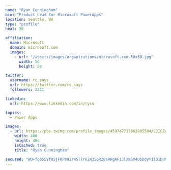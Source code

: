 ```yaml
---
name: "Ryan Cunningham"
bio: "Product Lead for Microsoft PowerApps"
location: Seattle, WA
type: "profile"
heat: 58

affiliation:
  name: Microsoft
  domain: microsoft.com
  images:
    - url: "/assets/images/organizations/microsoft.com-50x50.jpg"
      width: 50
      height: 50

twitter:
  username: rc_says
  url: https://twitter.com/rc_says
  followers: 2211

linkedin:
  url: https://www.linkedin.com/in/rycu

topics:
  - Power Apps

images:
  - url: https://pbs.twimg.com/profile_images/459747717862805504/CJIGZejd_400x400.png
    width: 400
    height: 400
    isCached: true
    title: "Ryan Cunningham"

secured: "WO+fq65SYfO5jFKPm9Ir4SllrkZ43SpRZ8sRHgAFiJlXmSV4UbDdyY1lD1DUMR9tTwm3kJRQUGujnVALbEgLLB/9LoT3o5CFW4Mb9gJinCLyTP8PUrdgHtHA1AtAGR72wEAJLG1DN1JkdASocDEwvv2QAWHfMi7tQ7CQGgvS9pkzwNZgAUG4kBcexyXNCZfJexd7QRMyPmJBSy0hoc4d+cyIjmNqRZPyCOMm0nMlBx9r0tClFvbFZ3+Jg//1AwJpEepVlm3xG7uB7Okgz+SR7O7a7ehZUbGJcpvQovSrzf8xlfytcLQzXo5TWwr+59D1ZIWwH5YWydT/4t3Fyn01T3fLxRXpVyElSEFOYy1mMvPN5x2Qwx9D2A+I4phbHSENGiX3D54TjTbvWPsbQek7GHtB2ClsHEen6xbB+b49OLE=;4ek+ePZZFvHHXWhjbFJ+Pw=="
---
```


